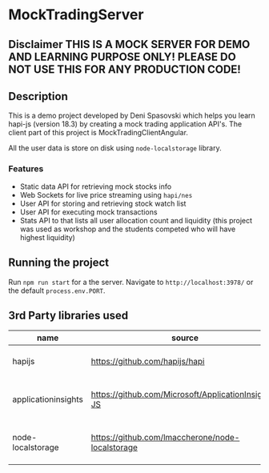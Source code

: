# MockTradingServer

## Disclaimer THIS IS A MOCK SERVER FOR DEMO AND LEARNING PURPOSE ONLY! PLEASE DO NOT USE THIS FOR ANY PRODUCTION CODE!

## Description

This is a demo project developed by Deni Spasovski which helps you learn hapi-js (version 18.3) by creating a mock trading application API's.
The client part of this project is MockTradingClientAngular.

All the user data is store on disk using `node-localstorage` library.

### Features

- Static data API for retrieving mock stocks info
- Web Sockets for live price streaming using `hapi/nes`
- User API for storing and retrieving stock watch list
- User API for executing mock transactions
- Stats API to that lists all user allocation count and liquidity (this project was used as workshop and the students competed who will have highest liquidity)

## Running the project

Run `npm run start` for a the server. Navigate to `http://localhost:3978/` or the default `process.env.PORT`.

## 3rd Party libraries used

| name                | source                                              | License               | Description                         |
| ------------------- | --------------------------------------------------- | --------------------- | ----------------------------------- |
| hapijs              | https://github.com/hapijs/hapi                      | Copyright Sideway Inc | Server side API library for node.js |
| applicationinsights | https://github.com/Microsoft/ApplicationInsights-JS | MIT                   | App Insights library for Azure      |
| node-localstorage   | https://github.com/lmaccherone/node-localstorage    | MIT                   | Library used for storing user data  |
